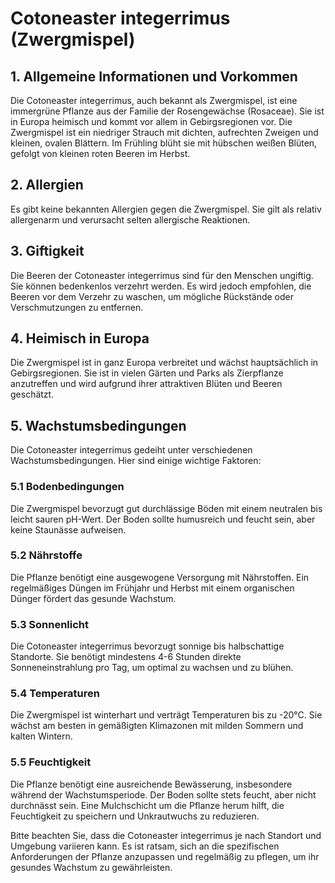 # Cotoneaster integerrimus (Zwergmispel)

## 1. Allgemeine Informationen und Vorkommen
Die Cotoneaster integerrimus, auch bekannt als Zwergmispel, ist eine immergrüne Pflanze aus der Familie der Rosengewächse (Rosaceae). Sie ist in Europa heimisch und kommt vor allem in Gebirgsregionen vor. Die Zwergmispel ist ein niedriger Strauch mit dichten, aufrechten Zweigen und kleinen, ovalen Blättern. Im Frühling blüht sie mit hübschen weißen Blüten, gefolgt von kleinen roten Beeren im Herbst.

## 2. Allergien
Es gibt keine bekannten Allergien gegen die Zwergmispel. Sie gilt als relativ allergenarm und verursacht selten allergische Reaktionen.

## 3. Giftigkeit
Die Beeren der Cotoneaster integerrimus sind für den Menschen ungiftig. Sie können bedenkenlos verzehrt werden. Es wird jedoch empfohlen, die Beeren vor dem Verzehr zu waschen, um mögliche Rückstände oder Verschmutzungen zu entfernen.

## 4. Heimisch in Europa
Die Zwergmispel ist in ganz Europa verbreitet und wächst hauptsächlich in Gebirgsregionen. Sie ist in vielen Gärten und Parks als Zierpflanze anzutreffen und wird aufgrund ihrer attraktiven Blüten und Beeren geschätzt.

## 5. Wachstumsbedingungen
Die Cotoneaster integerrimus gedeiht unter verschiedenen Wachstumsbedingungen. Hier sind einige wichtige Faktoren:

### 5.1 Bodenbedingungen
Die Zwergmispel bevorzugt gut durchlässige Böden mit einem neutralen bis leicht sauren pH-Wert. Der Boden sollte humusreich und feucht sein, aber keine Staunässe aufweisen.

### 5.2 Nährstoffe
Die Pflanze benötigt eine ausgewogene Versorgung mit Nährstoffen. Ein regelmäßiges Düngen im Frühjahr und Herbst mit einem organischen Dünger fördert das gesunde Wachstum.

### 5.3 Sonnenlicht
Die Cotoneaster integerrimus bevorzugt sonnige bis halbschattige Standorte. Sie benötigt mindestens 4-6 Stunden direkte Sonneneinstrahlung pro Tag, um optimal zu wachsen und zu blühen.

### 5.4 Temperaturen
Die Zwergmispel ist winterhart und verträgt Temperaturen bis zu -20°C. Sie wächst am besten in gemäßigten Klimazonen mit milden Sommern und kalten Wintern.

### 5.5 Feuchtigkeit
Die Pflanze benötigt eine ausreichende Bewässerung, insbesondere während der Wachstumsperiode. Der Boden sollte stets feucht, aber nicht durchnässt sein. Eine Mulchschicht um die Pflanze herum hilft, die Feuchtigkeit zu speichern und Unkrautwuchs zu reduzieren.

Bitte beachten Sie, dass die Cotoneaster integerrimus je nach Standort und Umgebung variieren kann. Es ist ratsam, sich an die spezifischen Anforderungen der Pflanze anzupassen und regelmäßig zu pflegen, um ihr gesundes Wachstum zu gewährleisten.
